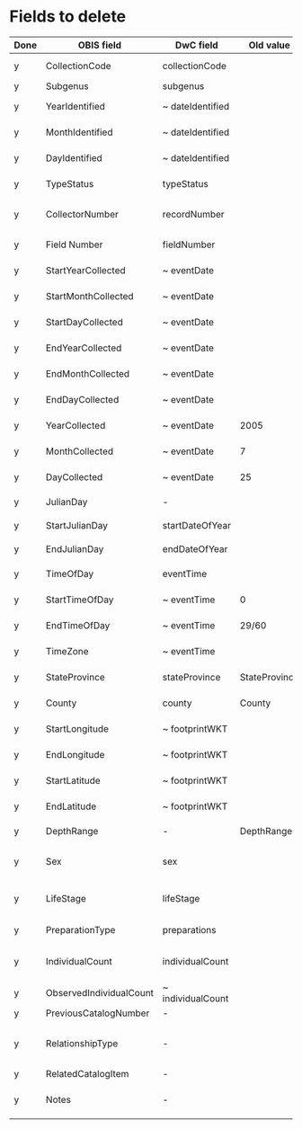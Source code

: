 # Fields to delete

Done | OBIS field | DwC field | Old value | Remarks
--- | --- | --- | --- | ---
y | CollectionCode | collectionCode | | Applies to specimens only
y | Subgenus | subgenus | | Not necessary
y | YearIdentified | ~ dateIdentified | | Provided in other field
y | MonthIdentified | ~ dateIdentified | | Provided in other field
y | DayIdentified | ~ dateIdentified | | Provided in other field
y | TypeStatus | typeStatus | | Applies to specimens only
y | CollectorNumber | recordNumber | | If generated ID, better to use `occurrenceID`
y | Field Number | fieldNumber | | If generated ID, better to use `eventID`
y | StartYearCollected | ~ eventDate | | Provided in other field
y | StartMonthCollected | ~ eventDate | | Provided in other field
y | StartDayCollected | ~ eventDate | | Provided in other field
y | EndYearCollected | ~ eventDate | | Provided in other field
y | EndMonthCollected | ~ eventDate | | Provided in other field
y | EndDayCollected | ~ eventDate | | Provided in other field
y | YearCollected | ~ eventDate | 2005 | Provided in other field
y | MonthCollected | ~ eventDate | 7 | Provided in other field
y | DayCollected | ~ eventDate | 25 | Provided in other field
y | JulianDay | - | | Can be derived from `eventDate`
y | StartJulianDay | startDateOfYear | | Can be derived from `eventDate`
y | EndJulianDay | endDateOfYear | | Can be derived from `eventDate`
y | TimeOfDay | eventTime | | Provided in other field
y | StartTimeOfDay | ~ eventTime | 0 | Provided in other field
y | EndTimeOfDay | ~ eventTime | 29/60 | Provided in other field
y | TimeZone | ~ eventTime | | Provided in other field
y | StateProvince | stateProvince | StateProvince | Not really applicable to marine records
y | County | county | County | Not really applicable to marine records
y | StartLongitude | ~ footprintWKT | | Won't support polygons
y | EndLongitude | ~ footprintWKT | | Won't support polygons
y | StartLatitude | ~ footprintWKT | | Won't support polygons
y | EndLatitude | ~ footprintWKT | | Won't support polygons
y | DepthRange | - | DepthRange | Can be derived from `depthInMeters`
y | Sex | sex | | Users cannot add occurrence information
y | LifeStage | lifeStage | | Users cannot add occurrence information
y | PreparationType | preparations | | Applies to specimens only
y | IndividualCount | individualCount | | Users cannot add occurrence information
y | ObservedIndividualCount | ~ individualCount | | Provided in other field
y | PreviousCatalogNumber | - | | Not in DarwinCore
y | RelationshipType | - | | Won't support relations (via `ResourceRelationship` extension)
y | RelatedCatalogItem | - | | Not in DarwinCore
y | Notes | - | | This can be mapped to several fields, see [other file](add-fields.md)
